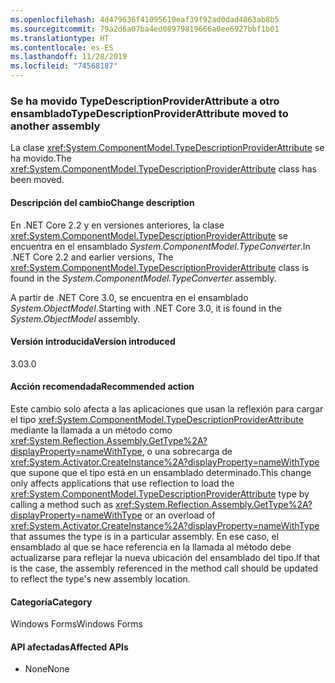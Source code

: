 ```yaml
---
ms.openlocfilehash: 4d479636f41095610eaf39f92ad0dad4863ab8b5
ms.sourcegitcommit: 79a2d6a07ba4ed08979819666a0ee6927bbf1b01
ms.translationtype: HT
ms.contentlocale: es-ES
ms.lasthandoff: 11/28/2019
ms.locfileid: "74568187"
---
```

### <a name="typedescriptionproviderattribute-moved-to-another-assembly"></a><span data-ttu-id="a58ad-101">Se ha movido TypeDescriptionProviderAttribute a otro ensamblado</span><span class="sxs-lookup"><span data-stu-id="a58ad-101">TypeDescriptionProviderAttribute moved to another assembly</span></span>

<span data-ttu-id="a58ad-102">La clase <xref:System.ComponentModel.TypeDescriptionProviderAttribute> se ha movido.</span><span class="sxs-lookup"><span data-stu-id="a58ad-102">The <xref:System.ComponentModel.TypeDescriptionProviderAttribute> class has been moved.</span></span>

#### <a name="change-description"></a><span data-ttu-id="a58ad-103">Descripción del cambio</span><span class="sxs-lookup"><span data-stu-id="a58ad-103">Change description</span></span>

<span data-ttu-id="a58ad-104">En .NET Core 2.2 y en versiones anteriores, la clase <xref:System.ComponentModel.TypeDescriptionProviderAttribute> se encuentra en el ensamblado *System.ComponentModel.TypeConverter*.</span><span class="sxs-lookup"><span data-stu-id="a58ad-104">In .NET Core 2.2 and earlier versions, The <xref:System.ComponentModel.TypeDescriptionProviderAttribute> class is found in the *System.ComponentModel.TypeConverter* assembly.</span></span>

<span data-ttu-id="a58ad-105">A partir de .NET Core 3.0, se encuentra en el ensamblado *System.ObjectModel*.</span><span class="sxs-lookup"><span data-stu-id="a58ad-105">Starting with .NET Core 3.0, it is found in the *System.ObjectModel* assembly.</span></span>

#### <a name="version-introduced"></a><span data-ttu-id="a58ad-106">Versión introducida</span><span class="sxs-lookup"><span data-stu-id="a58ad-106">Version introduced</span></span>

<span data-ttu-id="a58ad-107">3.0</span><span class="sxs-lookup"><span data-stu-id="a58ad-107">3.0</span></span>

#### <a name="recommended-action"></a><span data-ttu-id="a58ad-108">Acción recomendada</span><span class="sxs-lookup"><span data-stu-id="a58ad-108">Recommended action</span></span>

<span data-ttu-id="a58ad-109">Este cambio solo afecta a las aplicaciones que usan la reflexión para cargar el tipo <xref:System.ComponentModel.TypeDescriptionProviderAttribute> mediante la llamada a un método como <xref:System.Reflection.Assembly.GetType%2A?displayProperty=nameWithType>, o una sobrecarga de <xref:System.Activator.CreateInstance%2A?displayProperty=nameWithType> que supone que el tipo está en un ensamblado determinado.</span><span class="sxs-lookup"><span data-stu-id="a58ad-109">This change only affects applications that use reflection to load the <xref:System.ComponentModel.TypeDescriptionProviderAttribute> type by calling a method such as <xref:System.Reflection.Assembly.GetType%2A?displayProperty=nameWithType> or an overload of <xref:System.Activator.CreateInstance%2A?displayProperty=nameWithType> that assumes the type is in a particular assembly.</span></span> <span data-ttu-id="a58ad-110">En ese caso, el ensamblado al que se hace referencia en la llamada al método debe actualizarse para reflejar la nueva ubicación del ensamblado del tipo.</span><span class="sxs-lookup"><span data-stu-id="a58ad-110">If that is the case, the assembly referenced in the method call should be updated to reflect the type's new assembly location.</span></span>

#### <a name="category"></a><span data-ttu-id="a58ad-111">Categoría</span><span class="sxs-lookup"><span data-stu-id="a58ad-111">Category</span></span>

<span data-ttu-id="a58ad-112">Windows Forms</span><span class="sxs-lookup"><span data-stu-id="a58ad-112">Windows Forms</span></span>

#### <a name="affected-apis"></a><span data-ttu-id="a58ad-113">API afectadas</span><span class="sxs-lookup"><span data-stu-id="a58ad-113">Affected APIs</span></span>

- <span data-ttu-id="a58ad-114">None</span><span class="sxs-lookup"><span data-stu-id="a58ad-114">None</span></span>

<!--

### Affected APIs

- Not detectable via API analysis

-->
